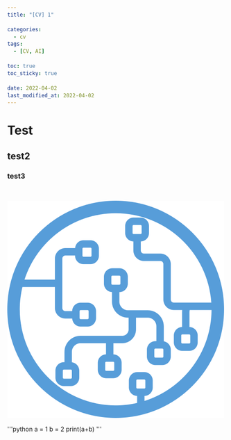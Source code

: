 ```yaml
---
title: "[CV] 1"

categories:
  - cv
tags:
  - [CV, AI]

toc: true
toc_sticky: true
 
date: 2022-04-02
last_modified_at: 2022-04-02
---
```


# Test
## test2
### test3

&nbsp;

![mllogo](/assets/Hey_Machine_Learning_Logo.png)

'''python
a = 1
b = 2
print(a+b)
'''